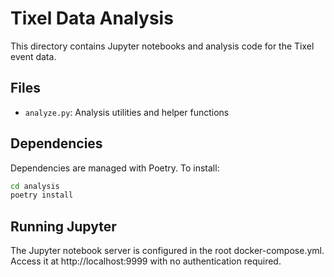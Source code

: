 # Tixel Data Analysis

This directory contains Jupyter notebooks and analysis code for the Tixel event data.

## Files
- `analyze.py`: Analysis utilities and helper functions

## Dependencies
Dependencies are managed with Poetry. To install:
```bash
cd analysis
poetry install
```

## Running Jupyter
The Jupyter notebook server is configured in the root docker-compose.yml. Access it at http://localhost:9999 with no authentication required.
